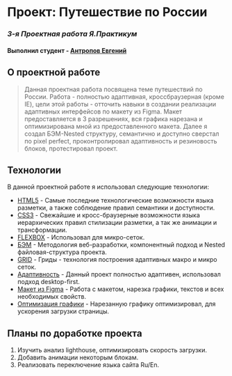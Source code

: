 # Проект: Путешествие по России

### _3-я Проектная работа Я.Практикум_
#### Выполнил студент - [Антропов Евгений](https://www.facebook.com/squaredbusinessman)

## О проектной работе
>Данная проектная работа посвящена теме путешествий по России. Работа - полностью адаптивная, кроссбраузерная (кроме IE), цели этой работы - отточить навыки в создании реализации адаптивных интерфейсов по макету из Figma. Макет предоставляется в 3 разрешениях, вся графика нарезана и оптимизирована мной из предоставленного макета. Далее я создал БЭМ-Nested структуру, семантично и доступно сверстал по pixel perfect, проконтролировал адаптивность и резиновость блоков, протестировал проект.

## Технологии

В данной проектной работе я использовал следующие технологии:

* [HTML5](https://ru.wikipedia.org/wiki/HTML5) - Самые последние технологические возможности языка разметки, а также соблюдение правил семантики и доступности.
* [CSS3](https://developer.mozilla.org/ru/docs/Web/CSS) - Свежайшие и кросс-браузерные возможности языка иерархических правил стилизации разметки, а так же анимации и трансформации.
* [FLEXBOX](https://developer.mozilla.org/ru/docs/Learn/CSS/CSS_layout/Flexbox) - Использовал для микро-сеток.
* [БЭМ](https://ru.bem.info/) - Методология веб-разработки, компонентный подход и Nested файловая-структура проекта.
* [GRID](https://developer.mozilla.org/ru/docs/Web/CSS/CSS_Grid_Layout/Basic_Concepts_of_Grid_Layout) - Гриды - технология построения адаптивных макро и микро сеток.
* [Адаптивность](https://web-revenue.ru/seo/adaptivnost-sayta) - Данный проект полностью адаптивен, использовал подход desktop-first.
* [Макет из Figma](https://www.figma.com/file/5S2WSbEFL6awjVWJ0NWL8Q/Sprint-3_-Russia-_-desktop-mobile?node-id=28503%3A0) - Работа с макетом, нарезка графики, текстов и всех необходимых свойств.
* [Оптимизация графики](https://tinypng.com/) - Нарезанную графику оптимизировал, для ускорения загрузки страницы.

## Планы по доработке проекта

1. Изучить анализ lighthouse, оптимизировать скорость загрузки.
2. Добавить анимации некоторым блокам.
3. Реализовать переключение языка сайта Ru/En.
